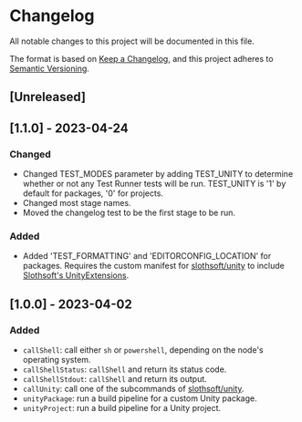 # Changelog

All notable changes to this project will be documented in this file.

The format is based on [Keep a Changelog](https://keepachangelog.com/en/1.0.0/),
and this project adheres to [Semantic Versioning](https://semver.org/spec/v2.0.0.html).

## [Unreleased]

## [1.1.0] - 2023-04-24

### Changed
- Changed TEST_MODES parameter by adding TEST_UNITY to determine whether or not any Test Runner tests will be run. TEST_UNITY is '1' by default for packages, '0' for projects.
- Changed most stage names.
- Moved the changelog test to be the first stage to be run.

### Added
- Added 'TEST_FORMATTING' and 'EDITORCONFIG_LOCATION' for packages. Requires the custom manifest for [slothsoft/unity](https://github.com/Faulo/slothsoft-unity) to include [Slothsoft's UnityExtensions](https://github.com/Faulo/UnityExtensions).

## [1.0.0] - 2023-04-02

### Added
- `callShell`: call either `sh` or `powershell`, depending on the node's operating system.
- `callShellStatus`: `callShell` and return its status code.
- `callShellStdout`: `callShell` and return its output.
- `callUnity`: call one of the subcommands of [slothsoft/unity](https://github.com/Faulo/slothsoft-unity).
- `unityPackage`: run a build pipeline for a custom Unity package.
- `unityProject`: run a build pipeline for a Unity project.
